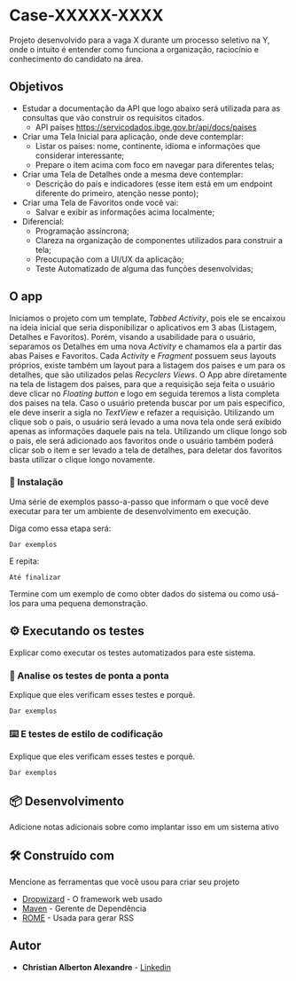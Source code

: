 # Case-XXXXX-XXXX

Projeto desenvolvido para a vaga X durante um processo seletivo na Y, onde o intuito é entender como funciona a organização, raciocínio e
conhecimento do candidato na área.


## Objetivos

* Estudar a documentação da API que logo abaixo será utilizada para as consultas que vão construir os
requisitos citados.
  - API países https://servicodados.ibge.gov.br/api/docs/paises
* Criar uma Tela Inicial para aplicação, onde deve contemplar:
  - Listar os países: nome, continente, idioma e informações que considerar interessante;
  - Prepare o item acima com foco em navegar para diferentes telas;
* Criar uma Tela de Detalhes onde a mesma deve contemplar:
  - Descrição do país e indicadores (esse item está em um endpoint diferente do primeiro,
atenção nesse ponto);
* Criar uma Tela de Favoritos onde você vai:
  - Salvar e exibir as informações acima localmente;
* Diferencial:
  - Programação assíncrona;
  - Clareza na organização de componentes utilizados para construir a tela;
  - Preocupação com a UI/UX da aplicação;
  - Teste Automatizado de alguma das funções desenvolvidas;

## O app

Iniciamos o projeto com um template, <i>Tabbed Activity</i>, pois ele se encaixou na ideia inicial que seria disponibilizar o aplicativos em 3 abas (Listagem, Detalhes e Favoritos).
Porém, visando a usabilidade para o usuário, separamos os Detalhes em uma nova <i>Activity</i> e chamamos ela a partir das abas Paises e Favoritos. Cada <i>Activity</i> e <i>Fragment</i> possuem
seus layouts próprios, existe também um layout para a listagem dos paises e um para os detalhes, que são utilizados pelas <i>Recyclers Views</i>. O App abre diretamente na tela de
listagem dos paises, para que a requisição seja feita o usuário deve clicar no <i>Floating button</i> e logo em seguida teremos a lista completa dos paises na tela. Caso o usuário pretenda buscar
por um pais especifico, ele deve inserir a sigla no <i>TextView</i> e refazer a requisição. Utilizando um clique sob o pais, o usuário será levado a uma nova tela onde será exibido apenas
as informações daquele pais na tela. Utilizando um clique longo sob o pais, ele será adicionado aos favoritos onde o usuário também poderá clicar sob o item e ser levado a tela de detalhes,
para deletar dos favoritos basta utilizar o clique longo novamente.


### 🔧 Instalação

Uma série de exemplos passo-a-passo que informam o que você deve executar para ter um ambiente de desenvolvimento em execução.

Diga como essa etapa será:

```
Dar exemplos
```

E repita:

```
Até finalizar
```

Termine com um exemplo de como obter dados do sistema ou como usá-los para uma pequena demonstração.

## ⚙️ Executando os testes

Explicar como executar os testes automatizados para este sistema.

### 🔩 Analise os testes de ponta a ponta

Explique que eles verificam esses testes e porquê.

```
Dar exemplos
```

### ⌨️ E testes de estilo de codificação

Explique que eles verificam esses testes e porquê.

```
Dar exemplos
```

## 📦 Desenvolvimento

Adicione notas adicionais sobre como implantar isso em um sistema ativo

## 🛠️ Construído com

Mencione as ferramentas que você usou para criar seu projeto

* [Dropwizard](http://www.dropwizard.io/1.0.2/docs/) - O framework web usado
* [Maven](https://maven.apache.org/) - Gerente de Dependência
* [ROME](https://rometools.github.io/rome/) - Usada para gerar RSS

## Autor

* **Christian Alberton Alexandre** - [Linkedin](https://www.linkedin.com/in/christian-alexandre/)
